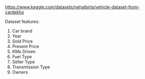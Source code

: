 https://www.kaggle.com/datasets/nehalbirla/vehicle-dataset-from-cardekho

Dataset features:

1. Car brand
2. Year
3. Sold Price
4. Present Price
5. KMs Driven
6. Fuel Type
7. Seller Type
8. Transmission Type
9. Owners

